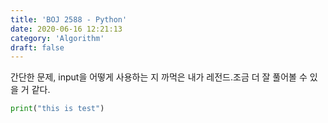 ```yaml
---
title: 'BOJ 2588 - Python'
date: 2020-06-16 12:21:13
category: 'Algorithm'
draft: false
---
```

간단한 문제, input을 어떻게 사용하는 지 까먹은 내가 레전드.조금 더 잘 풀어볼 수 있을 거 같다.
```python
print("this is test")
```